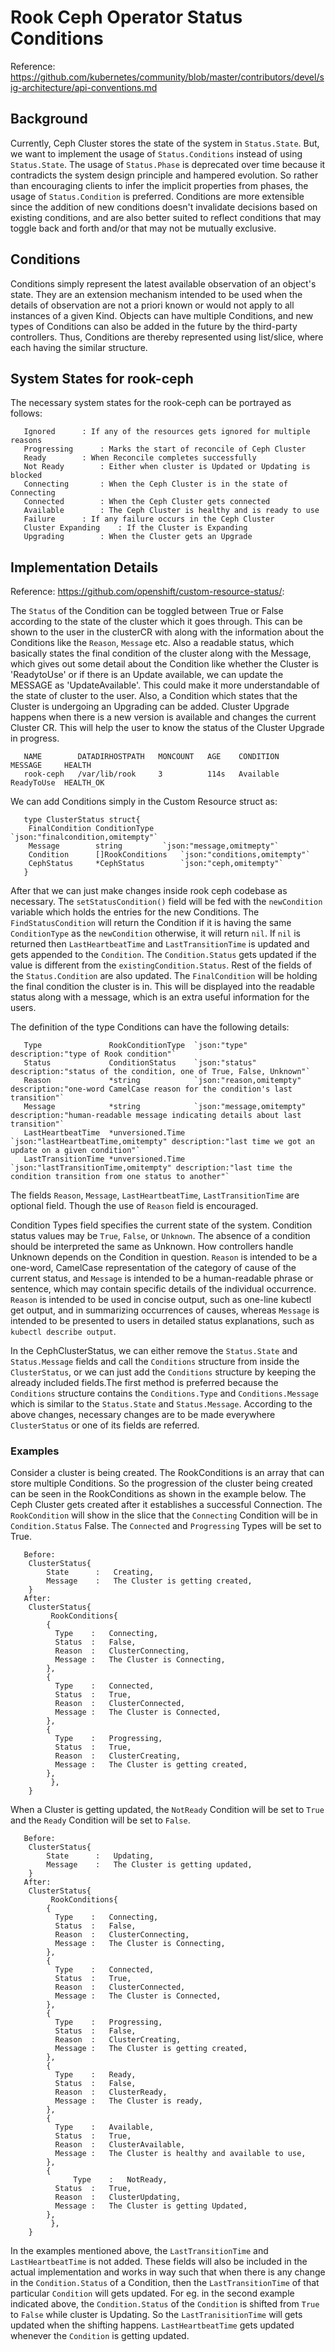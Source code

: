 # Rook Ceph Operator Status Conditions

Reference: https://github.com/kubernetes/community/blob/master/contributors/devel/sig-architecture/api-conventions.md

## Background

Currently, Ceph Cluster stores the state of the system in `Status.State`. But, we want to implement the usage of `Status.Conditions` instead of using `Status.State`. The usage of `Status.Phase` is deprecated over time because it contradicts the system design principle and hampered evolution. So rather than encouraging clients to infer the implicit properties from phases, the usage of `Status.Condition` is preferred. Conditions are more extensible since the addition of new conditions doesn't invalidate decisions based on existing conditions, and are also better suited to reflect conditions that may toggle back and forth and/or that may not be mutually exclusive.

## Conditions

Conditions simply represent the latest available observation of an object's state. They are an extension mechanism intended to be used when the details of observation are not a priori known or would not apply to all instances of a given Kind. Objects can have multiple Conditions, and new types of Conditions can also be added in the future by the third-party controllers. Thus, Conditions are thereby represented using list/slice, where each having the similar structure.

## System States for rook-ceph

The necessary system states for the rook-ceph can be portrayed as follows:
	   
	   Ignored 		: If any of the resources gets ignored for multiple reasons
	   Progressing 		: Marks the start of reconcile of Ceph Cluster
	   Ready 		: When Reconcile completes successfully
	   Not Ready 		: Either when cluster is Updated or Updating is blocked
	   Connecting		: When the Ceph Cluster is in the state of Connecting 
	   Connected		: When the Ceph Cluster gets connected
	   Available 		: The Ceph Cluster is healthy and is ready to use
	   Failure 		: If any failure occurs in the Ceph Cluster
	   Cluster Expanding	: If the Cluster is Expanding
	   Upgrading		: When the Cluster gets an Upgrade

## Implementation Details

Reference: https://github.com/openshift/custom-resource-status/:

The `Status` of the Condition can be toggled between True or False according to the state of the cluster which it goes through. This can be shown to the user in the clusterCR with along with the information about the Conditions like the `Reason`, `Message` etc. Also a readable status, which basically states the final condition of the cluster along with the Message, which gives out some detail about the Condition like whether the Cluster is 'ReadytoUse' or if there is an Update available, we can update the MESSAGE as 'UpdateAvailable'. This could make it more understandable of the state of cluster to the user. Also, a Condition which states that the Cluster is undergoing an Upgrading can be added. Cluster Upgrade happens when there is a new version is available and changes the current Cluster CR. This will help the user to know the status of the Cluster Upgrade in progress. 
	
	   NAME        DATADIRHOSTPATH   MONCOUNT   AGE    CONDITION	MESSAGE     HEALTH
	   rook-ceph   /var/lib/rook     3          114s   Available	ReadyToUse  HEALTH_OK


We can add Conditions simply in the Custom Resource struct as:
	  
	   type ClusterStatus struct{
		FinalCondition ConditionType	  `json:"finalcondition,omitempty"`
		Message	       string		  `json:"message,omitmepty"`
		Condition      []RookConditions   `json:"conditions,omitempty"`
		CephStatus     *CephStatus        `json:"ceph,omitempty"`
	   }

After that we can just make changes inside rook ceph codebase as necessary. The `setStatusCondition()` field will be fed with the `newCondition` variable which holds the entries for the new Conditions. The `FindStatusCondition` will return the Condition if it is having the same `ConditionType` as the `newCondition` otherwise, it will return `nil`. If `nil` is returned then `LastHeartbeatTime` and `LastTransitionTime` is updated and gets appended to the `Condition`. The `Condition.Status` gets updated if the value is different from the `existingCondition.Status`. Rest of the fields of the `Status.Condition` are also updated. The `FinalCondition` will be holding the final condition the cluster is in. This will be displayed into the readable status along with a message, which is an extra useful information for the users.


The definition of the type Conditions can have the following details:
	   
	   Type               RookConditionType  `json:"type" description:"type of Rook condition"`
  	   Status             ConditionStatus    `json:"status" description:"status of the condition, one of True, False, Unknown"`
  	   Reason             *string            `json:"reason,omitempty" description:"one-word CamelCase reason for the condition's last transition"`
  	   Message            *string            `json:"message,omitempty" description:"human-readable message indicating details about last transition"`
	   LastHeartbeatTime  *unversioned.Time  `json:"lastHeartbeatTime,omitempty" description:"last time we got an update on a given condition"`
	   LastTransitionTime *unversioned.Time  `json:"lastTransitionTime,omitempty" description:"last time the condition transition from one status to another"`

The fields `Reason`, `Message`, `LastHeartbeatTime`, `LastTransitionTime` are optional field. Though the use of `Reason` field is encouraged.

Condition Types field specifies the current state of the system. Condition status values may be `True`, `False`, or `Unknown`. The absence of a condition should be interpreted the same as Unknown. How controllers handle Unknown depends on the Condition in question.
`Reason` is intended to be a one-word, CamelCase representation of the category of cause of the current status, and `Message` is intended to be a human-readable phrase or sentence, which may contain specific details of the individual occurrence. `Reason` is intended to be used in concise output, such as one-line kubectl get output, and in summarizing occurrences of causes, whereas `Message` is intended to be presented to users in detailed status explanations, such as `kubectl describe output`.

In the CephClusterStatus, we can either remove the `Status.State` and `Status.Message` fields and call the `Conditions` structure from inside the `ClusterStatus`, or we can just add the `Conditions` structure by keeping the already included fields.The first method is preferred because the `Conditions` structure contains the `Conditions.Type` and `Conditions.Message` which is similar to the `Status.State` and `Status.Message`. According to the above changes, necessary changes are to be made everywhere `ClusterStatus` or one of its fields are referred. 



### Examples

Consider a cluster is being created. The RookConditions is an array that can store multiple Conditions. So the progression of the cluster being created can be seen in the RookConditions as shown in the example below. The Ceph Cluster gets created after it establishes a successful Connection. The `RookCondition` will show in the slice that the `Connecting` Condition will be in `Condition.Status` False. The `Connected` and `Progressing` Types will be set to True.

	   Before:
		ClusterStatus{
		    State      :   Creating,
	   	    Message    :   The Cluster is getting created,
		}
	   After:
		ClusterStatus{
		     RookConditions{
			{
			  Type    :   Connecting,
			  Status  :   False,
			  Reason  :   ClusterConnecting,
			  Message :   The Cluster is Connecting,
			},
			{
			  Type    :   Connected,
			  Status  :   True,
			  Reason  :   ClusterConnected,
			  Message :   The Cluster is Connected,
			},
			{
			  Type    :   Progressing,
			  Status  :   True,
			  Reason  :   ClusterCreating,
			  Message :   The Cluster is getting created,
			},
		     },
		}
When a Cluster is getting updated, the `NotReady` Condition will be set to `True` and the `Ready` Condition will be set to `False`.


	   Before:
		ClusterStatus{
		    State      :   Updating,
	   	    Message    :   The Cluster is getting updated,
		}
	   After:
		ClusterStatus{
		     RookConditions{
			{
			  Type    :   Connecting,
			  Status  :   False,
			  Reason  :   ClusterConnecting,
			  Message :   The Cluster is Connecting,
			},
			{
			  Type    :   Connected,
			  Status  :   True,
			  Reason  :   ClusterConnected,
			  Message :   The Cluster is Connected,
			},
			{
			  Type    :   Progressing,
			  Status  :   False,
			  Reason  :   ClusterCreating,
			  Message :   The Cluster is getting created,
			},
			{
			  Type    :   Ready,
			  Status  :   False,
			  Reason  :   ClusterReady,
			  Message :   The Cluster is ready,
			},
			{
			  Type    :   Available,
			  Status  :   True,
			  Reason  :   ClusterAvailable,
		   	  Message :   The Cluster is healthy and available to use,
			},
			{
		          Type    :   NotReady,
			  Status  :   True,
			  Reason  :   ClusterUpdating,
 			  Message :   The Cluster is getting Updated,
			},
		     },
		}

In the examples mentioned above, the `LastTransitionTime` and `LastHeartbeatTime` is not added. These fields will also be included in the actual implementation and works in way such that when there is any change in the `Condition.Status` of a Condition, then the `LastTransitionTime` of that particular `Condition` will gets updated. For eg. in the second example indicated above, the `Condition.Status` of the `Condition` is shifted from `True` to `False` while cluster is Updating. So the `LastTranisitionTime` will gets updated when the shifting happens. `LastHeartbeatTime` gets updated whenever the `Condition` is getting updated.
